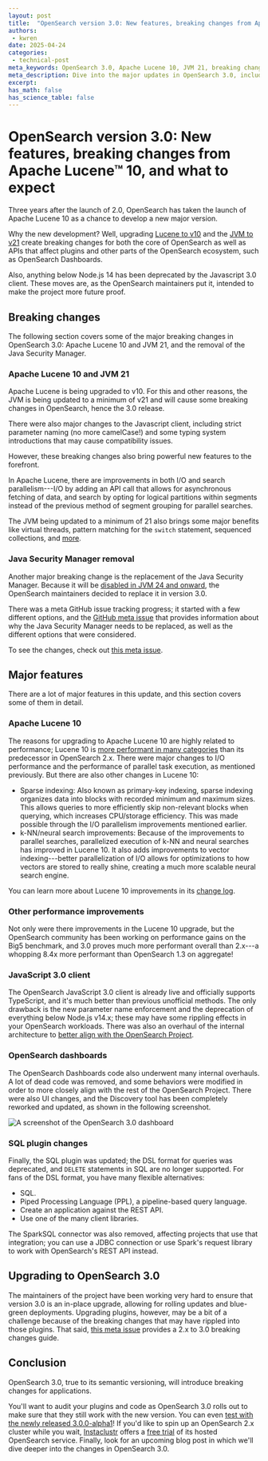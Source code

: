 ```yaml
---
layout: post
title:  "OpenSearch version 3.0: New features, breaking changes from Apache Lucene 10, and what to expect"
authors:
 - kwren
date: 2025-04-24
categories:
 - technical-post
meta_keywords: OpenSearch 3.0, Apache Lucene 10, JVM 21, breaking changes, performance improvements, Java Security Manager, JavaScript client, SQL plugin, sparse indexing, KNN search, neural search, OpenSearch dashboard
meta_description: Dive into the major updates in OpenSearch 3.0, including Lucene 10 integration, JVM 21 adoption, and performance improvements. Learn about breaking changes, critical upgrades, and enhanced capabilities.
excerpt: 
has_math: false
has_science_table: false
---
```


# OpenSearch version 3.0: New features, breaking changes from Apache Lucene™ 10, and what to expect

Three years after the launch of 2.0, OpenSearch has taken the launch of Apache Lucene 10 as a chance to develop a new major version.

Why the new development? Well, upgrading [Lucene to v10](https://github.com/opensearch-project/OpenSearch/issues/11415) and the [JVM to v21](https://github.com/opensearch-project/OpenSearch/issues/14011) create breaking changes for both the core of OpenSearch as well as APIs that affect plugins and other parts of the OpenSearch ecosystem, such as OpenSearch Dashboards.

Also, anything below Node.js 14 has been deprecated by the Javascript 3.0 client. These moves are, as the OpenSearch maintainers put it, intended to make the project more future proof.

## Breaking changes

The following section covers some of the major breaking changes in OpenSearch 3.0: Apache Lucene 10 and JVM 21, and the removal of the Java Security Manager.

### Apache Lucene 10 and JVM 21

Apache Lucene is being upgraded to v10. For this and other reasons, the JVM is being updated to a minimum of v21 and will cause some breaking changes in OpenSearch, hence the 3.0 release. 

There were also major changes to the Javascript client, including strict parameter naming (no more camelCase!) and some typing system introductions that may cause compatibility issues. 

However, these breaking changes also bring powerful new features to the forefront.

In Apache Lucene, there are improvements in both I/O and search parallelism---I/O by adding an API call that allows for asynchronous fetching of data, and search by opting for logical partitions within segments instead of the previous method of segment grouping for parallel searches. 

The JVM being updated to a minimum of 21 also brings some major benefits like virtual threads, pattern matching for the `switch` statement, sequenced collections, and [more](https://www.oracle.com/java/technologies/javase/21-relnote-issues.html).

### Java Security Manager removal

Another major breaking change is the replacement of the Java Security Manager. Because it will be [disabled in JVM 24 and onward](https://openjdk.org/projects/jdk/24/), the OpenSearch maintainers decided to replace it in version 3.0. 

There was a meta GitHub issue tracking progress; it started with a few different options, and the [GitHub meta issue](https://github.com/opensearch-project/OpenSearch/issues/16913) that provides information about why the Java Security Manager needs to be replaced, as well as the different options that were considered.

To see the changes, check out [this meta issue](https://github.com/opensearch-project/OpenSearch/issues/17181).

## Major features

There are a lot of major features in this update, and this section covers some of them in detail.

### Apache Lucene 10

The reasons for upgrading to Apache Lucene 10 are highly related to performance; Lucene 10 is [more performant in many categories](https://github.com/opensearch-project/OpenSearch/issues/16934) than its predecessor in OpenSearch 2.x. There were major changes to I/O performance and the performance of parallel task execution, as mentioned previously. But there are also other changes in Lucene 10:

- Sparse indexing: Also known as primary-key indexing, sparse indexing organizes data into blocks with recorded minimum and maximum sizes. This allows queries to more efficiently skip non-relevant blocks when querying, which increases CPU/storage efficiency. This was made possible through the I/O parallelism improvements mentioned earlier.
- k-NN/neural search improvements: Because of the improvements to parallel searches, parallelized execution of k-NN and neural searches has improved in Lucene 10. It also adds improvements to vector indexing---better parallelization of I/O allows for optimizations to how vectors are stored to really shine, creating a much more scalable neural search engine.

You can learn more about Lucene 10 improvements in its [change log](https://lucene.apache.org/core/10_0_0/changes/Changes.html#v10.0.0).

### Other performance improvements

Not only were there improvements in the Lucene 10 upgrade, but the OpenSearch community has been working on performance gains on the Big5 benchmark, and 3.0 proves much more performant overall than 2.x---a whopping 8.4x more performant than OpenSearch 1.3 on aggregate!

### JavaScript 3.0 client

The OpenSearch JavaScript 3.0 client is already live and officially supports TypeScript, and it's much better than previous unofficial methods. The only drawback is the new parameter name enforcement and the deprecation of everything below Node.js v14.x; these may have some rippling effects in your OpenSearch workloads. There was also an overhaul of the internal architecture to [better align with the OpenSearch Project](https://github.com/opensearch-project/opensearch-js/issues/803).

### OpenSearch dashboards

The OpenSearch Dashboards code also underwent many internal overhauls. A lot of dead code was removed, and some behaviors were modified in order to more closely align with the rest of the OpenSearch Project. There were also UI changes, and the Discovery tool has been completely reworked and updated, as shown in the following screenshot.

![A screenshot of the OpenSearch 3.0 dashboard](assets/media/blog_images/2025-04-22-OpenSearch-version-3-features/Dashboards.png)

### SQL plugin changes
Finally, the SQL plugin was updated; the DSL format for queries was deprecated, and `DELETE` statements in SQL are no longer supported. For fans of the DSL format, you have many flexible alternatives:
* SQL.
* Piped Processing Language (PPL), a pipeline-based query language.
* Create an application against the REST API.
* Use one of the many client libraries.

The SparkSQL connector was also removed, affecting projects that use that integration; you can use a JDBC connection or use Spark's request library to work with OpenSearch's REST API instead.

## Upgrading to OpenSearch 3.0

The maintainers of the project have been working very hard to ensure that version 3.0 is an in-place upgrade, allowing for rolling updates and blue-green deployments. Upgrading plugins, however, may be a bit of a challenge because of the breaking changes that may have rippled into those plugins. That said, [this meta issue](https://github.com/opensearch-project/opensearch-build/issues/5243) provides a 2.x to 3.0 breaking changes guide.

## Conclusion

OpenSearch 3.0, true to its semantic versioning, will introduce breaking changes for applications. 

You'll want to audit your plugins and code as OpenSearch 3.0 rolls out to make sure that they still work with the new version. You can even [test with the newly released 3.0.0-alpha1](https://github.com/opensearch-project/opensearch-build/issues/3747)! If you'd like to spin up an OpenSearch 2.x cluster while you wait, [Instaclustr](https://www.instaclustr.com/) offers a [free trial](https://console2.instaclustr.com/signup) of its hosted OpenSearch service. Finally, look for an upcoming blog post in which we'll dive deeper into the changes in OpenSearch 3.0.
